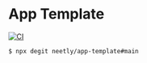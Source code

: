 # App Template

[![CI](https://github.com/neetly/app-template/actions/workflows/ci.yml/badge.svg)](https://github.com/neetly/app-template/actions/workflows/ci.yml)

```sh
$ npx degit neetly/app-template#main
```
